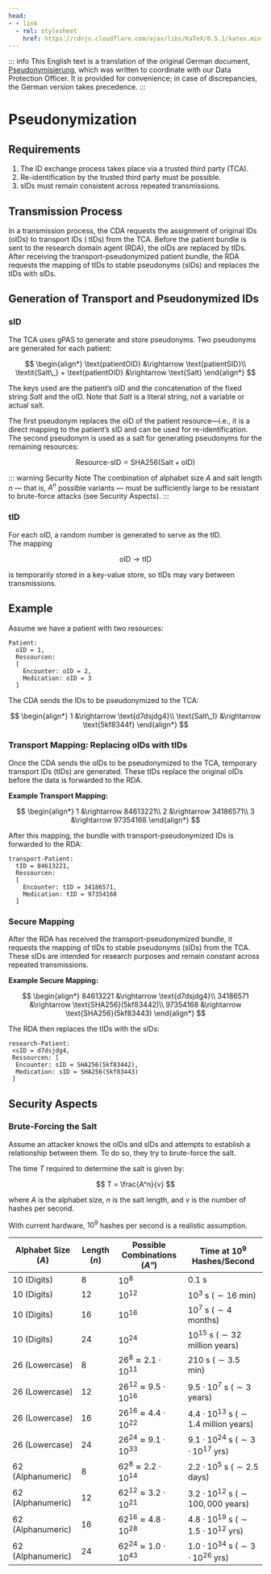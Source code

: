 ```yaml
---
head:
- - link
  - rel: stylesheet
    href: https://cdnjs.cloudflare.com/ajax/libs/KaTeX/0.5.1/katex.min.css
---
```



::: info
This English text is a translation of the original German document,
[Pseudonymisierung](./pseudonymisierung), which was written to coordinate with our Data Protection
Officer.
It is provided for convenience; in case of discrepancies, the German version takes precedence.
:::

# Pseudonymization

## Requirements

1. The ID exchange process takes place via a trusted third party (TCA).
2. Re-identification by the trusted third party must be possible.
3. sIDs must remain consistent across repeated transmissions.

## Transmission Process

In a transmission process, the CDA requests the assignment of original IDs (oIDs) to transport IDs (
tIDs) from the TCA. Before the patient bundle is sent to the research domain agent (RDA), the oIDs
are replaced by tIDs.  
After receiving the transport-pseudonymized patient bundle, the RDA requests the mapping of tIDs to
stable pseudonyms (sIDs) and replaces the tIDs with sIDs.

## Generation of Transport and Pseudonymized IDs

### sID

The TCA uses gPAS to generate and store pseudonyms.
Two pseudonyms are generated for each patient:

$$
\begin{align*}
\text{patientOID} &\rightarrow \text{patientSID}\\
\textit{Salt\_} + \text{patientOID} &\rightarrow \text{Salt}
\end{align*}
$$

The keys used are the patient’s oID and the concatenation of the fixed string _Salt_ and the oID.
Note that _Salt_ is a literal string, not a variable or actual salt.

The first pseudonym replaces the oID of the patient resource—i.e., it is a direct mapping to the
patient’s sID and can be used for re-identification.
The second pseudonym is used as a salt for generating pseudonyms for the remaining resources:

$$
\text{Resource-sID} = \text{SHA256}(\text{Salt} + \text{oID})
$$

::: warning Security Note
The combination of alphabet size $A$ and salt length $n$ — that is, $A^n$ possible variants — must
be sufficiently large to be resistant to brute-force attacks (see Security Aspects).
:::

### tID

For each oID, a random number is generated to serve as the tID.  
The mapping

$$ \text{oID} \rightarrow \text{tID} $$

is temporarily stored in a key-value store, so tIDs may vary between transmissions.

## Example

Assume we have a patient with two resources:

```
Patient:
  oID = 1,
  Ressourcen:
  [
    Encounter: oID = 2,
    Medication: oID = 3
  ]
```

The CDA sends the IDs to be pseudonymized to the TCA:

$$
\begin{align*}
1 &\rightarrow \text{d7dsjdg4}\\
\text{Salt\_1} &\rightarrow \text{5kf8344f}
\end{align*}
$$

### Transport Mapping: Replacing oIDs with tIDs

Once the CDA sends the oIDs to be pseudonymized to the TCA, temporary transport IDs (tIDs) are
generated.
These tIDs replace the original oIDs before the data is forwarded to the RDA.

**Example Transport Mapping:**

$$
\begin{align*}
1 &\rightarrow 84613221\\
2 &\rightarrow 34186571\\
3 &\rightarrow 97354168
\end{align*}
$$

After this mapping, the bundle with transport-pseudonymized IDs is forwarded to the RDA:

```
transport-Patient:
  tID = 84613221,
  Ressourcen:
  [
    Encounter: tID = 34186571,
    Medication: tID = 97354168
  ]
```

### Secure Mapping

After the RDA has received the transport-pseudonymized bundle, it requests the mapping of tIDs to
stable pseudonyms (sIDs) from the TCA.
These sIDs are intended for research purposes and remain constant across repeated transmissions.

**Example Secure Mapping:**

$$
\begin{align*}
84613221 &\rightarrow \text{d7dsjdg4}\\
34186571 &\rightarrow \text{SHA256}(5kf83442)\\
97354168 &\rightarrow \text{SHA256}(5kf83443)
\end{align*}
$$

The RDA then replaces the tIDs with the sIDs:

```
research-Patient:
 <sID = d7dsjdg4,
 Ressourcen: [
  Encounter: sID = SHA256(5kf83442),
  Medication: sID = SHA256(5kf83443)
 ]
```

## Security Aspects

### Brute-Forcing the Salt

Assume an attacker knows the oIDs and sIDs and attempts to establish a relationship between them.
To do so, they try to brute-force the salt.

The time $T$ required to determine the salt is given by:

$$
T = \frac{A^n}{v}
$$

where $A$ is the alphabet size, $n$ is the salt length, and $v$ is the number of hashes per second.

With current hardware, $10^9$ hashes per second is a realistic assumption.

| Alphabet Size $(A)$ | Length $(n)$ | Possible Combinations $(Aⁿ)$        | Time at $10^9$ Hashes/Second                         |
|---------------------|--------------|-------------------------------------|------------------------------------------------------|
| $10$ (Digits)       | $8$          | $10^8$                              | $0.1$ s                                              |
| $10$ (Digits)       | $12$         | $10^{12}$                           | $10^3$ s ($\sim 16$ min)                             |
| $10$ (Digits)       | $16$         | $10^{16}$                           | $10^7$ s ($\sim 4$ months)                           |
| $10$ (Digits)       | $24$         | $10^{24}$                           | $10^{15}$ s ($\sim 32$ million years)                |
| $26$ (Lowercase)    | $8$          | $26^8 \approx 2.1 \cdot 10^{11}$    | $210$ s ($\sim 3.5$ min)                             |
| $26$ (Lowercase)    | $12$         | $26^{12} \approx 9.5 \cdot 10^{16}$ | $9.5 \cdot 10^7$ s ($\sim 3$ years)                  |
| $26$ (Lowercase)    | $16$         | $26^{16} \approx 4.4 \cdot 10^{22}$ | $4.4 \cdot 10^{13}$ s ($\sim 1.4$ million years)     |
| $26$ (Lowercase)    | $24$         | $26^{24} \approx 9.1 \cdot 10^{33}$ | $9.1 \cdot 10^{24}$ s ($\sim 3 \cdot 10^{17}$ yrs)   |
| $62$ (Alphanumeric) | $8$          | $62^8 \approx 2.2 \cdot 10^{14}$    | $2.2 \cdot 10^5$ s ($\sim 2.5$ days)                 |
| $62$ (Alphanumeric) | $12$         | $62^{12} \approx 3.2 \cdot 10^{21}$ | $3.2 \cdot 10^{12}$ s ($\sim 100,000$ years)         |
| $62$ (Alphanumeric) | $16$         | $62^{16} \approx 4.8 \cdot 10^{28}$ | $4.8 \cdot 10^{19}$ s ($\sim 1.5 \cdot 10^{12}$ yrs) |
| $62$ (Alphanumeric) | $24$         | $62^{24} \approx 1.0 \cdot 10^{43}$ | $1.0 \cdot 10^{34}$ s ($\sim 3 \cdot 10^{26}$ yrs)   |
